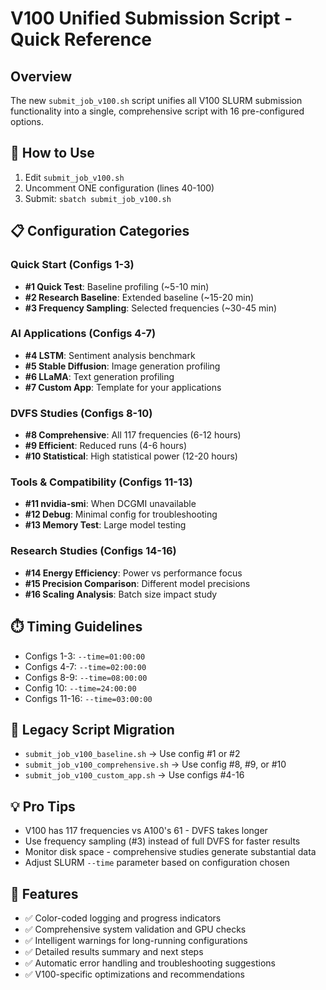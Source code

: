 # V100 Unified Submission Script - Quick Reference

## Overview
The new `submit_job_v100.sh` script unifies all V100 SLURM submission functionality into a single, comprehensive script with 16 pre-configured options.

## 🎯 How to Use
1. Edit `submit_job_v100.sh`
2. Uncomment ONE configuration (lines 40-100)
3. Submit: `sbatch submit_job_v100.sh`

## 📋 Configuration Categories

### Quick Start (Configs 1-3)
- **#1 Quick Test**: Baseline profiling (~5-10 min)
- **#2 Research Baseline**: Extended baseline (~15-20 min) 
- **#3 Frequency Sampling**: Selected frequencies (~30-45 min)

### AI Applications (Configs 4-7)
- **#4 LSTM**: Sentiment analysis benchmark
- **#5 Stable Diffusion**: Image generation profiling
- **#6 LLaMA**: Text generation profiling
- **#7 Custom App**: Template for your applications

### DVFS Studies (Configs 8-10)
- **#8 Comprehensive**: All 117 frequencies (6-12 hours)
- **#9 Efficient**: Reduced runs (4-6 hours)
- **#10 Statistical**: High statistical power (12-20 hours)

### Tools & Compatibility (Configs 11-13)
- **#11 nvidia-smi**: When DCGMI unavailable
- **#12 Debug**: Minimal config for troubleshooting
- **#13 Memory Test**: Large model testing

### Research Studies (Configs 14-16)
- **#14 Energy Efficiency**: Power vs performance focus
- **#15 Precision Comparison**: Different model precisions
- **#16 Scaling Analysis**: Batch size impact study

## ⏱️ Timing Guidelines
- Configs 1-3: `--time=01:00:00`
- Configs 4-7: `--time=02:00:00`
- Configs 8-9: `--time=08:00:00`
- Config 10: `--time=24:00:00`
- Configs 11-16: `--time=03:00:00`

## 🔄 Legacy Script Migration
- `submit_job_v100_baseline.sh` → Use config #1 or #2
- `submit_job_v100_comprehensive.sh` → Use config #8, #9, or #10
- `submit_job_v100_custom_app.sh` → Use configs #4-16

## 💡 Pro Tips
- V100 has 117 frequencies vs A100's 61 - DVFS takes longer
- Use frequency sampling (#3) instead of full DVFS for faster results
- Monitor disk space - comprehensive studies generate substantial data
- Adjust SLURM `--time` parameter based on configuration chosen

## 🚀 Features
- ✅ Color-coded logging and progress indicators
- ✅ Comprehensive system validation and GPU checks
- ✅ Intelligent warnings for long-running configurations
- ✅ Detailed results summary and next steps
- ✅ Automatic error handling and troubleshooting suggestions
- ✅ V100-specific optimizations and recommendations
